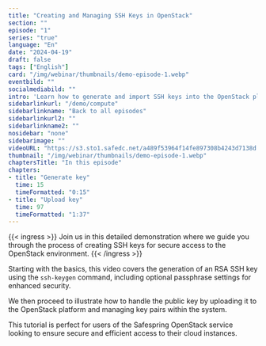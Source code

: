 ```yaml
---
title: "Creating and Managing SSH Keys in OpenStack"
section: ""
episode: "1"
series: "true"
language: "En"
date: "2024-04-19"
draft: false
tags: ["English"]
card: "/img/webinar/thumbnails/demo-episode-1.webp"
eventbild: ""
socialmediabild: ""
intro: 'Learn how to generate and import SSH keys into the OpenStack platform with this step-by-step video tutorial.'
sidebarlinkurl: "/demo/compute"
sidebarlinkname: "Back to all episodes"
sidebarlinkurl2: ""
sidebarlinkname2: ""
nosidebar: "none"
sidebarimage: ""
videoURL: "https://s3.sto1.safedc.net/a489f53964f14fe897308b4243d7138d:processedvideos/safespring-demo-episode-1-generating-keys-2/master.m3u8"
thumbnail: "/img/webinar/thumbnails/demo-episode-1.webp"
chaptersTitle: "In this episode"
chapters:
- title: "Generate key"
  time: 15
  timeFormatted: "0:15"
- title: "Upload key"
  time: 97
  timeFormatted: "1:37"
---
```


{{< ingress >}}
Join us in this detailed demonstration where we guide you through the process of creating SSH keys for secure access to the OpenStack environment. 
{{< /ingress >}}

Starting with the basics, this video covers the generation of an RSA SSH key using the `ssh-keygen` command, including optional passphrase settings for enhanced security. 

We then proceed to illustrate how to handle the public key by uploading it to the OpenStack platform and managing key pairs within the system. 

This tutorial is perfect for users of the Safespring OpenStack service looking to ensure secure and efficient access to their cloud instances.